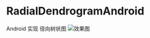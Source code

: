 # RadialDendrogramAndroid

Android 实现 径向树状图
![效果图](https://github.com/zhaoyapeng/RadialDendrogramAndroid/blob/master/device-2017-12-21-153311.png)